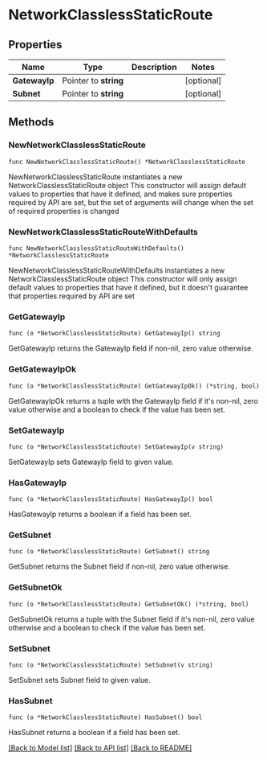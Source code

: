 # NetworkClasslessStaticRoute

## Properties

Name | Type | Description | Notes
------------ | ------------- | ------------- | -------------
**GatewayIp** | Pointer to **string** |  | [optional] 
**Subnet** | Pointer to **string** |  | [optional] 

## Methods

### NewNetworkClasslessStaticRoute

`func NewNetworkClasslessStaticRoute() *NetworkClasslessStaticRoute`

NewNetworkClasslessStaticRoute instantiates a new NetworkClasslessStaticRoute object
This constructor will assign default values to properties that have it defined,
and makes sure properties required by API are set, but the set of arguments
will change when the set of required properties is changed

### NewNetworkClasslessStaticRouteWithDefaults

`func NewNetworkClasslessStaticRouteWithDefaults() *NetworkClasslessStaticRoute`

NewNetworkClasslessStaticRouteWithDefaults instantiates a new NetworkClasslessStaticRoute object
This constructor will only assign default values to properties that have it defined,
but it doesn't guarantee that properties required by API are set

### GetGatewayIp

`func (o *NetworkClasslessStaticRoute) GetGatewayIp() string`

GetGatewayIp returns the GatewayIp field if non-nil, zero value otherwise.

### GetGatewayIpOk

`func (o *NetworkClasslessStaticRoute) GetGatewayIpOk() (*string, bool)`

GetGatewayIpOk returns a tuple with the GatewayIp field if it's non-nil, zero value otherwise
and a boolean to check if the value has been set.

### SetGatewayIp

`func (o *NetworkClasslessStaticRoute) SetGatewayIp(v string)`

SetGatewayIp sets GatewayIp field to given value.

### HasGatewayIp

`func (o *NetworkClasslessStaticRoute) HasGatewayIp() bool`

HasGatewayIp returns a boolean if a field has been set.

### GetSubnet

`func (o *NetworkClasslessStaticRoute) GetSubnet() string`

GetSubnet returns the Subnet field if non-nil, zero value otherwise.

### GetSubnetOk

`func (o *NetworkClasslessStaticRoute) GetSubnetOk() (*string, bool)`

GetSubnetOk returns a tuple with the Subnet field if it's non-nil, zero value otherwise
and a boolean to check if the value has been set.

### SetSubnet

`func (o *NetworkClasslessStaticRoute) SetSubnet(v string)`

SetSubnet sets Subnet field to given value.

### HasSubnet

`func (o *NetworkClasslessStaticRoute) HasSubnet() bool`

HasSubnet returns a boolean if a field has been set.


[[Back to Model list]](../README.md#documentation-for-models) [[Back to API list]](../README.md#documentation-for-api-endpoints) [[Back to README]](../README.md)


